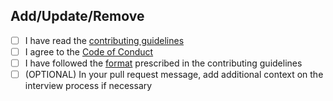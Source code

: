 <!--
Thank you for contributing!

Pull requests that do not adhere to the format will be rejected. Please ensure
you complete the following checkboxes.

Please also:

- Add one company at a time.
- Insert in alphabetical order
- Do not sort other listings
-->

## Add/Update/Remove <CompanyName>

- [ ] I have read the [contributing guidelines](../blob/master/CONTRIBUTING.md)
- [ ] I agree to the [Code of Conduct](../blob/master/CODE_OF_CONDUCT.md)
- [ ] I have followed the [format](../blob/master/CONTRIBUTING.md#format) prescribed in the contributing guidelines
- [ ] (OPTIONAL) In your pull request message, add additional context on the interview process if necessary

<!--
Please give additional context about the interview process if necessary.
-->
